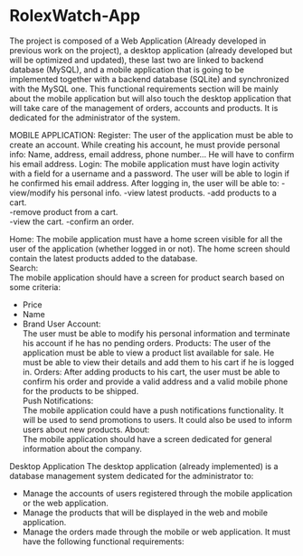 # RolexWatch-App
The project is composed of a Web Application (Already developed in previous work on the project), a desktop application (already developed but will be optimized and updated), these last two are linked to backend database (MySQL), and a mobile application that is going to be implemented together with a backend database (SQLite) and synchronized with the MySQL one. 
This functional requirements section will be mainly about the mobile application but will also touch the desktop application that will take care of the management of orders, accounts and products. It is dedicated for the administrator of the system.  

MOBILE APPLICATION: 
Register: 
The user of the application must be able to create an account. While creating his account, he must provide personal info: Name, address, email address, phone number… He will have to confirm his email address. 
Login: 
The mobile application must have login activity with a field for a username and a password. The user will be able to login if he confirmed his email address. After logging in, the user will be able to: 
-view/modify his personal info. 
-view latest products. 
-add products to a cart.  
-remove product from a cart.  
-view the cart. 
-confirm an order. 
 
 
Home:
The mobile application must have a home screen visible for all the user of the application (whether logged in or not). The home screen should contain the latest products added to the database.  
Search:  
The mobile application should have a screen for product search based on some criteria: 
-	Price 
-	Name 
-	Brand 
User Account:  
The user must be able to modify his personal information and terminate his account if he has no pending orders. 
Products: 
The user of the application must be able to view a product list available for sale. He must be able to view their details and add them to his cart if he is logged in. 
Orders: 
 After adding products to his cart, the user must be able to confirm his order and provide a valid address and a valid mobile phone for the products to be shipped.  
Push Notifications:  
The mobile application could have a push notifications functionality. It will be used to send promotions to users. It could also be used to inform users about new products. 
About:  
The mobile application should have a screen dedicated for general information about the company. 

Desktop Application
The desktop application (already implemented) is a database management system dedicated for the administrator to:  
-	Manage the accounts of users registered through the mobile application or the web application.  
-	Manage the products that will be displayed in the web and mobile application. 
-	Manage the orders made through the mobile or web application. 
It must have the following functional requirements: 
